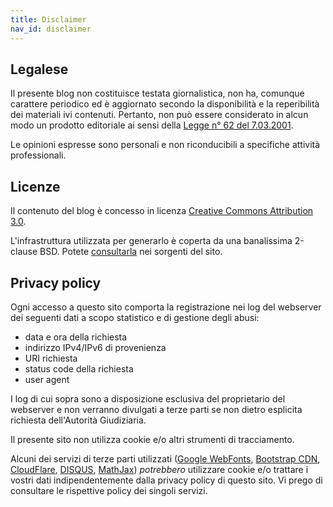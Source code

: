 ```yaml
---
title: Disclaimer
nav_id: disclaimer
---
```


Legalese
--------

Il presente blog non costituisce testata giornalistica, non ha, comunque
carattere periodico ed è aggiornato secondo la disponibilità e la reperibilità
dei materiali ivi contenuti. Pertanto, non può essere considerato in alcun
modo un prodotto editoriale ai sensi della [Legge n° 62 del
7.03.2001][62/2001].

Le opinioni espresse sono personali e non riconducibili a specifiche attività
professionali.


Licenze
-------

Il contenuto del blog è concesso in licenza [Creative Commons Attribution
3.0][CC-BY-3.0].

L'infrastruttura utilizzata per generarlo è coperta da una banalissima
2-clause BSD. Potete [consultarla][LICENSE] nei sorgenti del sito.


Privacy policy
--------------

Ogni accesso a questo sito comporta la registrazione nei log del webserver dei
seguenti dati a scopo statistico e di gestione degli abusi:

  * data e ora della richiesta
  * indirizzo IPv4/IPv6 di provenienza
  * URI richiesta
  * status code della richiesta
  * user agent

I log di cui sopra sono a disposizione esclusiva del proprietario del
webserver e non verranno divulgati a terze parti se non dietro esplicita
richiesta dell'Autorità Giudiziaria.

Il presente sito non utilizza cookie e/o altri strumenti di tracciamento.

Alcuni dei servizi di terze parti utilizzati ([Google WebFonts][webfonts],
[Bootstrap CDN][BootstrapCDN], [CloudFlare][], [DISQUS][], [MathJax][]) *potrebbero* utilizzare
cookie e/o trattare i vostri dati indipendentemente dalla privacy policy di
questo sito. Vi prego di consultare le rispettive policy dei singoli servizi.


[62/2001]: http://www.camera.it/parlam/leggi/01062l.htm
[CC-BY-3.0]: http://creativecommons.org/licenses/by/3.0/it/deed.it
[GPLv3]: http://www.gnu.org/licenses/gpl.html
[kramdown]: http://kramdown.rubyforge.org/
[webfonts]: https://www.google.com/webfonts
[DISQUS]: https://disqus.com/
[MathJax]: http://www.mathjax.org/
[LICENSE]: https://github.com/rfc1459/newblog/blob/master/LICENSE
[BootstrapCDN]: http://www.bootstrapcdn.com/
[CloudFlare]: https://www.cloudflare.com/
